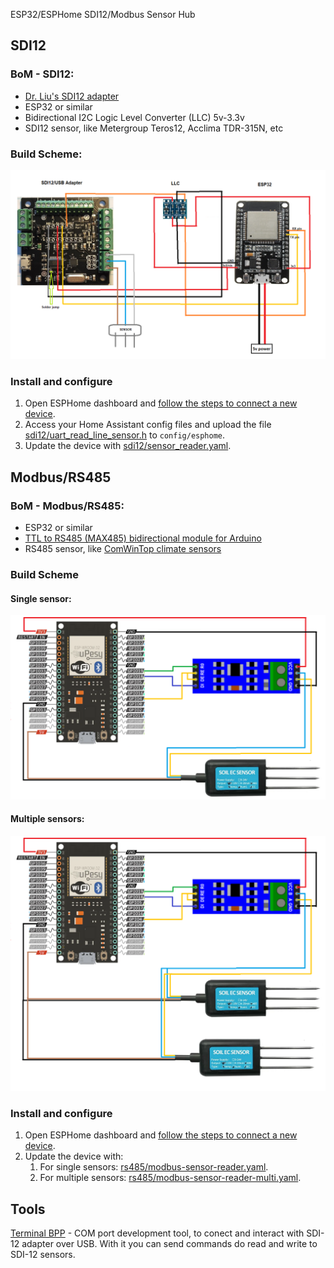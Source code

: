 ESP32/ESPHome SDI12/Modbus Sensor Hub

## SDI12

### BoM - SDI12:
- [Dr. Liu's SDI12 adapter](https://liudr.square.site/product/sdi-12-microusb-adapter/50?cs=true&cst=custom)
- ESP32 or similar
- Bidirectional I2C Logic Level Converter (LLC) 5v-3.3v
- SDI12 sensor, like Metergroup Teros12, Acclima TDR-315N, etc

### Build Scheme:
![assets/scheme-sdi12.png](assets/scheme-sdi12.png)

### Install and configure
1. Open ESPHome dashboard and [follow the steps to connect a new device](https://esphome.io/guides/getting_started_hassio.html#installing-esphome-dashboard).
2. Access your Home Assistant config files and upload the file [sdi12/uart_read_line_sensor.h](sdi12/uart_read_line_sensor.h) to `config/esphome`.
3. Update the device with [sdi12/sensor_reader.yaml](sdi12/sensor_reader.yaml).


## Modbus/RS485

### BoM - Modbus/RS485:
- ESP32 or similar
- [TTL to RS485 (MAX485) bidirectional module for Arduino](https://pt.aliexpress.com/item/32848382513.html)
- RS485 sensor, like [ComWinTop climate sensors](https://pt.aliexpress.com/store/910369336)

### Build Scheme

#### Single sensor:
![assets/scheme-rs485.png](assets/scheme-rs485.png)

#### Multiple sensors:
![assets/scheme-rs485-2.png](assets/scheme-rs485-2.png)

### Install and configure
1. Open ESPHome dashboard and [follow the steps to connect a new device](https://esphome.io/guides/getting_started_hassio.html#installing-esphome-dashboard).
2. Update the device with:
   1. For single sensors: [rs485/modbus-sensor-reader.yaml](rs485/modbus-sensor-reader.yaml).
   1. For multiple sensors: [rs485/modbus-sensor-reader-multi.yaml](rs485/modbus-sensor-reader-multi.yaml).
  
## Tools
[Terminal BPP](https://sites.google.com/site/terminalbpp/) - COM port development tool, to conect and interact with SDI-12 adapter over USB. With it you can send commands do read and write to SDI-12 sensors.
